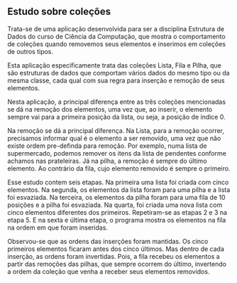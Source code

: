## Estudo sobre coleções

<p>
  Trata-se de uma aplicação desenvolvida para ser a disciplina Estrutura de Dados do curso de Ciência da Computação, que mostra o comportamento de coleções 
  quando removemos seus elementos e inserimos em coleções de outros tipos.
</p>

<p>
  Esta aplicação especificamente trata das coleções Lista, Fila e Pilha, que são estruturas de dados que comportam vários dados do mesmo tipo ou da mesma 
  classe, cada qual com sua regra para inserção e remoção de seus elementos.
</p>

<p>
  Nesta aplicação, a principal diferença entre as três coleções mencionadas se dá na remoção dos elementos, uma vez que, ao inserir, o elemento sempre vai 
  para a primeira posição da lista, ou seja, a posição de índice 0.
</p>

<p>
  Na remoção se dá a principal diferença. Na Lista, para a remoção ocorrer, precisamos informar qual é o elemento a ser removido, uma vez que não existe 
  ordem pre-definda para remoção. Por exemplo, numa lista de supermercado, podemos remover os itens da lista de pendentes conforme achamos nas prateleiras.
  Já na pilha, a remoção é sempre do último elemento. Ao contrário da fila, cujo elemento removido é sempre o primeiro.
</p>

<p>
  Esse estudo contem seis etapas. Na primeira uma lista foi criada com cinco elementos. Na segunda, os elementos da lista foram para uma pilha e a lista foi 
  esvaziada. Na terceira, os elementos da pilha foram para uma fila de 10 posições e a pilha foi esvaziada. Na quarta, foi criada uma nova lista com cinco 
  elementos diferentes dos primeiros. Repetiram-se as etapas 2 e 3 na etapa 5. E na sexta e última etapa, o programa mostra os elementos na fila na ordem 
  em que foram inseridas.
</p>

<p>
  Observou-se que as ordens das inserções foram mantidas. Os cinco primeiros elementos ficaram antes dos cinco últimos. Mas dentro de cada inserção, as 
  ordens foram invertidas. Pois, a fila recebeu os elementos a partir das remoções das pilhas, que sempre ocorrem do último, invertendo a ordem da coleção 
  que venha a receber seus elementos removidos.
</p>
